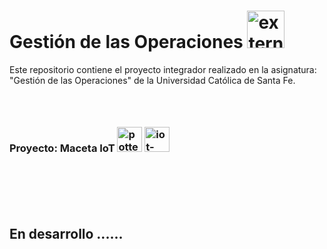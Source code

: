 # Gestión de las Operaciones <img width="60" height="60" src="https://img.icons8.com/external-outline-juicy-fish/60/external-operations-devops-outline-outline-juicy-fish.png" alt="external-operations-devops-outline-outline-juicy-fish"/>

Este repositorio contiene el proyecto integrador realizado en la asignatura: "Gestión de las Operaciones" de la Universidad Católica de Santa Fe.

###  ‎ ‎ ‎ ‎ ‎ ‎ ‎ ‎ ‎ ‎‎ ‎ ‎ ‎ ‎ ‎ ‎ ‎ ‎ ‎ ‎ ‎ ‎ ‎ ‎ ‎ ‎ ‎ ‎ ‎ ‎ ‎ ‎ ‎ ‎ ‎ ‎ ‎ ‎ ‎ ‎ ‎ ‎ ‎ ‎ ‎ ‎ ‎ ‎ 
### Proyecto: Maceta IoT <img width="40" height="40" src="https://img.icons8.com/fluency/48/potted-plant.png" alt="potted-plant"/> <img width="40" height="40" src="https://img.icons8.com/ios/50/iot-sensor.png" alt="iot-sensor"/>
###  ‎



###  ‎ ‎ ‎ ‎ ‎ ‎ ‎ ‎ ‎ ‎‎ ‎ ‎ ‎ ‎ ‎ ‎ ‎ ‎ ‎ ‎ ‎ ‎ ‎ ‎ ‎ ‎ ‎ ‎ ‎ ‎ ‎ ‎ ‎ ‎ ‎ ‎ ‎ ‎ ‎ ‎ ‎ ‎ ‎ ‎ ‎ ‎ ‎ ‎ 
## En desarrollo ......
###  ‎
